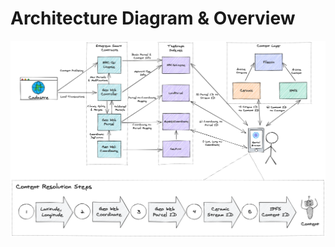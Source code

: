 # Architecture Diagram & Overview

![A high-level overview of the Geo Web network&apos;s core components.](../.gitbook/assets/geo-web-architecture-overview.png)

